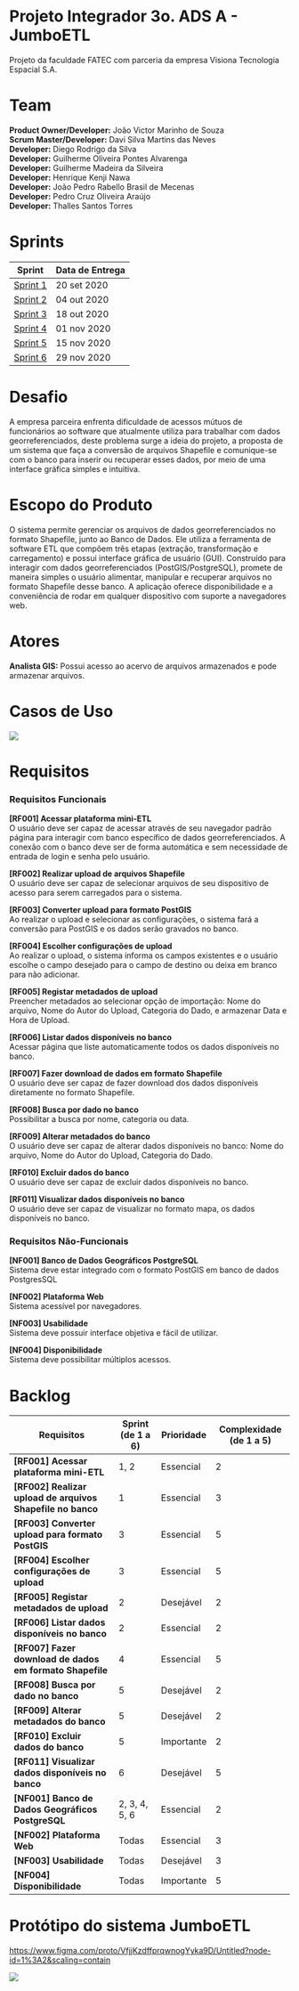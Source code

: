 # Projeto Integrador 3o. ADS A - JumboETL

Projeto da faculdade FATEC com parceria da empresa Visiona Tecnologia Espacial S.A.

# Team
**Product Owner/Developer:** João Victor Marinho de Souza  
**Scrum Master/Developer:** Davi Silva Martins das Neves  
**Developer:** Diego Rodrigo da Silva  
**Developer:** Guilherme Oliveira Pontes Alvarenga  
**Developer:** Guilherme Madeira da Silveira  
**Developer:** Henrique Kenji Nawa  
**Developer:** João Pedro Rabello Brasil de Mecenas  
**Developer:** Pedro Cruz Oliveira Araújo  
**Developer:** Thalles Santos Torres  

# Sprints

| Sprint                                                              | Data de Entrega |
| ------------------------------------------------------------------- | --------------- |
| [Sprint 1](https://github.com/DaviNeves0/ETL_Visiona/tree/sprint-1) | 20 set 2020     |
| [Sprint 2](https://github.com/DaviNeves0/ETL_Visiona/tree/sprint-2) | 04 out 2020     |
| [Sprint 3](https://github.com/DaviNeves0/ETL_Visiona/tree/sprint-3) | 18 out 2020     |
| [Sprint 4](https://github.com/DaviNeves0/ETL_Visiona/tree/sprint-4) | 01 nov 2020     |
| [Sprint 5](https://github.com/DaviNeves0/ETL_Visiona/tree/sprint-5) | 15 nov 2020     |
| [Sprint 6](https://github.com/DaviNeves0/ETL_Visiona/tree/sprint-6) | 29 nov 2020     |

# Desafio
A empresa parceira enfrenta dificuldade de acessos mútuos de funcionários ao software que atualmente utiliza para trabalhar com dados georreferenciados, deste problema surge a ideia do projeto, a proposta de um sistema que faça a conversão de arquivos Shapefile e comunique-se com o banco para inserir ou recuperar esses dados, por meio de uma interface gráfica simples e intuitiva.

# Escopo do Produto
O sistema permite gerenciar os arquivos de dados georreferenciados no formato Shapefile, junto ao Banco de Dados. Ele utiliza a ferramenta de software ETL que compõem três etapas (extração, transformação e carregamento) e possui interface gráfica de usuário (GUI). Construído para interagir com dados georreferenciados (PostGIS/PostgreSQL), promete de maneira simples o usuário alimentar, manipular e recuperar arquivos no formato Shapefile desse banco. A aplicação oferece disponibilidade e a conveniência de rodar em qualquer dispositivo com suporte a navegadores web.

# Atores
**Analista GIS:** Possui acesso ao acervo de arquivos armazenados e pode armazenar arquivos.

# Casos de Uso
![](https://i.imgur.com/8NKygdO.png)

# Requisitos

### Requisitos Funcionais
**[RF001] Acessar plataforma mini-ETL**  
O usuário deve ser capaz de acessar através de seu navegador padrão página para interagir com banco específico de dados georreferenciados. A conexão com o banco deve ser de forma automática e sem necessidade de entrada de login e senha pelo usuário.

**[RF002] Realizar upload de arquivos Shapefile**  
O usuário deve ser capaz de selecionar arquivos de seu dispositivo de acesso para serem carregados para o sistema. 

**[RF003] Converter upload para formato PostGIS**  
Ao realizar o upload e selecionar as configurações, o sistema fará a conversão para PostGIS e os dados serão gravados no banco.

**[RF004] Escolher configurações de upload**  
Ao realizar o upload, o sistema informa os campos existentes e o usuário escolhe o campo desejado para o campo de destino ou deixa em branco para não adicionar.

**[RF005] Registar metadados de upload**  
Preencher metadados ao selecionar opção de importação: Nome do arquivo, Nome do Autor do Upload, Categoria do Dado, e armazenar Data e Hora de Upload.

**[RF006] Listar dados disponíveis no banco**  
Acessar página que liste automaticamente todos os dados disponíveis no banco.

**[RF007] Fazer download de dados em formato Shapefile**  
O usuário deve ser capaz de fazer download dos dados disponíveis diretamente no formato Shapefile.

**[RF008] Busca por dado no banco**  
Possibilitar a busca por nome, categoria ou data.

**[RF009] Alterar metadados do banco**  
O usuário deve ser capaz de alterar dados disponíveis no banco: Nome do arquivo, Nome do Autor do Upload, Categoria do Dado.

**[RF010] Excluir dados do banco**  
O usuário deve ser capaz de excluir dados disponíveis no banco.

**[RF011] Visualizar dados disponíveis no banco**  
O usuário deve ser capaz de visualizar no formato mapa, os dados disponíveis no banco.

###	Requisitos Não-Funcionais

**[NF001] Banco de Dados Geográficos PostgreSQL**  
Sistema deve estar integrado com o formato PostGIS em banco de dados PostgresSQL

**[NF002] Plataforma Web**  
Sistema acessível por navegadores.

**[NF003] Usabilidade**  
Sistema deve possuir interface objetiva e fácil de utilizar.

**[NF004] Disponibilidade**  
Sistema deve possibilitar múltiplos acessos.

# Backlog

| Requisitos                                                 | Sprint (de 1 a 6) | Prioridade | Complexidade (de 1 a 5) |
| ---------------------------------------------------------- | ----------------- | ---------- | ----------------------- |
| **[RF001] Acessar plataforma mini-ETL**                    | 1, 2              | Essencial  | 2                       |
| **[RF002] Realizar upload de arquivos Shapefile no banco** | 1                 | Essencial  | 3                       |
| **[RF003] Converter upload para formato PostGIS**          | 3                 | Essencial  | 5                       |
| **[RF004] Escolher configurações de upload**               | 3                 | Essencial  | 5                       |
| **[RF005] Registar metadados de upload**                   | 2                 | Desejável  | 2                       |
| **[RF006] Listar dados disponíveis no banco**              | 2                 | Essencial  | 2                       |
| **[RF007] Fazer download de dados em formato Shapefile**   | 4                 | Essencial  | 5                       |
| **[RF008] Busca por dado no banco**                        | 5                 | Desejável  | 2                       |
| **[RF009] Alterar metadados do banco**                     | 5                 | Desejável  | 2                       |
| **[RF010] Excluir dados do banco**                         | 5                 | Importante | 2                       |
| **[RF011] Visualizar dados disponíveis no banco**          | 6                 | Desejável  | 5                       |
| **[NF001] Banco de Dados Geográficos PostgreSQL**          | 2, 3, 4, 5, 6     | Essencial  | 2                       |
| **[NF002] Plataforma Web**                                 | Todas             | Essencial  | 3                       |
| **[NF003] Usabilidade**                                    | Todas             | Desejável  | 3                       |
| **[NF004] Disponibilidade**                                | Todas             | Importante | 5                       |

# Protótipo do sistema JumboETL

https://www.figma.com/proto/VfjjKzdffprqwnogYyka9D/Untitled?node-id=1%3A2&scaling=contain

![](https://i.imgur.com/8vcfQCx.gif)



